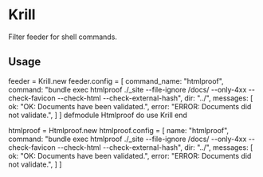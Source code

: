 Krill
=====

Filter feeder for shell commands.

## Usage

feeder = Krill.new
feeder.config = [
	command_name: "htmlproof",
	command: "bundle exec htmlproof ./_site --file-ignore /docs/ --only-4xx --check-favicon --check-html --check-external-hash",
	dir: "../",
	messages: [
		ok: "OK: Documents have been validated.",
		error: "ERROR: Documents did not validate.",
		] 
	]
defmodule Htmlproof do
	use Krill
end



htmlproof = Htmlproof.new
htmlproof.config = [
	name: "htmlproof",
	command: "bundle exec htmlproof ./_site --file-ignore /docs/ --only-4xx --check-favicon --check-html --check-external-hash",
	dir: "../",
	messages: [
		ok: "OK: Documents have been validated.",
		error: "ERROR: Documents did not validate.",
		] 
	]
